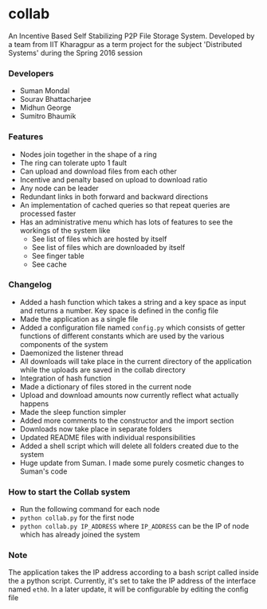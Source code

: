 # collab
An Incentive Based Self Stabilizing P2P File Storage System. Developed by a team from IIT Kharagpur as a term project for the subject 'Distributed Systems' during the Spring 2016 session

### Developers
* Suman Mondal
* Sourav Bhattacharjee
* Midhun George
* Sumitro Bhaumik

### Features
* Nodes join together in the shape of a ring
* The ring can tolerate upto 1 fault
* Can upload and download files from each other
* Incentive and penalty based on upload to download ratio
* Any node can be leader
* Redundant links in both forward and backward directions
* An implementation of cached queries so that repeat queries are processed faster
* Has an administrative menu which has lots of features to see the workings of the system like
  * See list of files which are hosted by itself
  * See list of files which are downloaded by itself
  * See finger table
  * See cache

### Changelog
* Added a hash function which takes a string and a key space as input and returns a number. Key space is defined in the config file
* Made the application as a single file
* Added a configuration file named `config.py` which consists of getter functions of different constants which are used by the various components of the system
* Daemonized the listener thread
* All downloads will take place in the current directory of the application while the uploads are saved in the collab directory
* Integration of hash function
* Made a dictionary of files stored in the current node
* Upload and download amounts now currently reflect what actually happens
* Made the sleep function simpler
* Added more comments to the constructor and the import section
* Downloads now take place in separate folders
* Updated README files with individual responsibilities
* Added a shell script which will delete all folders created due to the system
* Huge update from Suman. I made some purely cosmetic changes to Suman's code

### How to start the Collab system
* Run the following command for each node
* `python collab.py` for the first node
* `python collab.py IP_ADDRESS` where `IP_ADDRESS` can be the IP of node which has already joined the system

### Note
The application takes the IP address according to a bash script called inside the a python script. Currently, it's set to take the IP address of the interface named `eth0`. In a later update, it will be configurable by editing the config file
